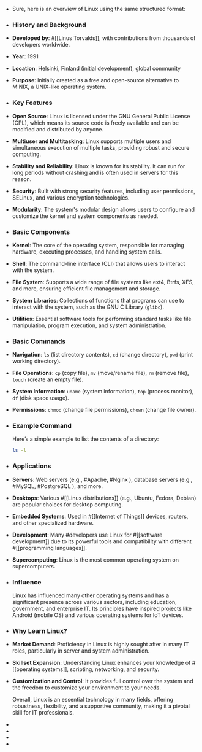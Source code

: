 - Sure, here is an overview of Linux using the same structured format:
- ### **History and Background**
- **Developed by**: #[[Linus Torvalds]], with contributions from thousands of developers worldwide.
- **Year**: 1991
- **Location**: Helsinki, Finland (initial development), global community
- **Purpose**: Initially created as a free and open-source alternative to MINIX, a UNIX-like operating system.
- ### **Key Features**
- **Open Source**: Linux is licensed under the GNU General Public License (GPL), which means its source code is freely available and can be modified and distributed by anyone.
- **Multiuser and Multitasking**: Linux supports multiple users and simultaneous execution of multiple tasks, providing robust and secure computing.
- **Stability and Reliability**: Linux is known for its stability. It can run for long periods without crashing and is often used in servers for this reason.
- **Security**: Built with strong security features, including user permissions, SELinux, and various encryption technologies.
- **Modularity**: The system's modular design allows users to configure and customize the kernel and system components as needed.
- ### **Basic Components**
- **Kernel**: The core of the operating system, responsible for managing hardware, executing processes, and handling system calls.
- **Shell**: The command-line interface (CLI) that allows users to interact with the system.
- **File System**: Supports a wide range of file systems like ext4, Btrfs, XFS, and more, ensuring efficient file management and storage.
- **System Libraries**: Collections of functions that programs can use to interact with the system, such as the GNU C Library (`glibc`).
- **Utilities**: Essential software tools for performing standard tasks like file manipulation, program execution, and system administration.
- ### **Basic Commands**
- **Navigation**: `ls` (list directory contents), `cd` (change directory), `pwd` (print working directory).
- **File Operations**: `cp` (copy file), `mv` (move/rename file), `rm` (remove file), `touch` (create an empty file).
- **System Information**: `uname` (system information), `top` (process monitor), `df` (disk space usage).
- **Permissions**: `chmod` (change file permissions), `chown` (change file owner).
- ### **Example Command**
  
  Here’s a simple example to list the contents of a directory:
  
  ```sh
  ls -l
  ```
- ### **Applications**
- **Servers**: Web servers (e.g., #Apache, #Nginx ), database servers (e.g., #MySQL, #PostgreSQL ), and more.
- **Desktops**: Various #[[Linux distributions]] (e.g., Ubuntu, Fedora, Debian) are popular choices for desktop computing.
- **Embedded Systems**: Used in #[[Internet of Things]] devices, routers, and other specialized hardware.
- **Development**: Many #developers use Linux for #[[software development]] due to its powerful tools and compatibility with different #[[programming languages]].
- **Supercomputing**: Linux is the most common operating system on supercomputers.
- ### **Influence**
  
  Linux has influenced many other operating systems and has a significant presence across various sectors, including education, government, and enterprise IT. Its principles have inspired projects like Android (mobile OS) and various operating systems for IoT devices.
- ### **Why Learn Linux?**
- **Market Demand**: Proficiency in Linux is highly sought after in many IT roles, particularly in server and system administration.
- **Skillset Expansion**: Understanding Linux enhances your knowledge of #[[operating systems]], scripting, networking, and security.
- **Customization and Control**: It provides full control over the system and the freedom to customize your environment to your needs.
  
  Overall, Linux is an essential technology in many fields, offering robustness, flexibility, and a supportive community, making it a pivotal skill for IT professionals.
-
-
-
-